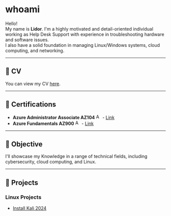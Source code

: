 # whoami

Hello!  
My name is **Lidor**. I'm a highly motivated and detail-oriented individual working as Help Desk Support with experience in troubleshooting hardware and software issues.  
I also have a solid foundation in managing Linux/Windows systems, cloud computing, and networking.

---

## 📄 CV

You can view my CV [here](https://drive.google.com/file/d/1dbQEaInS0rujdGNeY9kWxF9CIeUey7pX/view?usp=sharing).

---

## 🏅 Certifications

* **Azure Administrator Associate AZ104** <img src="https://upload.wikimedia.org/wikipedia/commons/thumb/f/fa/Microsoft_Azure.svg/1200px-Microsoft_Azure.svg.png" alt="Azure Icon" width="16" height="16"> - [Link](https://www.credly.com/badges/0ccd5f03-a937-49da-b185-1d9a1d5b9965/public_url)
* **Azure Fundamentals AZ900** <img src="https://upload.wikimedia.org/wikipedia/commons/thumb/f/fa/Microsoft_Azure.svg/1200px-Microsoft_Azure.svg.png" alt="Azure Icon" width="16" height="16"> - [Link](https://www.credly.com/badges/3f09473a-e247-41f0-9968-20a1062cb0c2/public_url)

---

## 🎯 Objective

I'll showcase my Knowledge in a range of technical fields, including cybersecurity, cloud computing, and Linux.

---

## 💼 Projects

### Linux Projects

* [Install Kali 2024](https://github.com/LidorP96/Linux-Projects)
